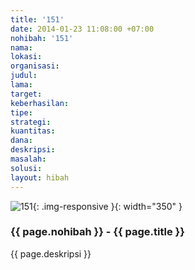 ```yaml
---
title: '151'
date: 2014-01-23 11:08:00 +07:00
nohibah: '151'
nama:
lokasi:
organisasi:
judul:
lama:
target:
keberhasilan:
tipe:
strategi:
kuantitas:
dana:
deskripsi:
masalah:
solusi:
layout: hibah
---
```


![151](/static/img/hibahcms/151.png){: .img-responsive }{: width="350" }

### {{ page.nohibah }} - {{ page.title }}

{{ page.deskripsi }}
